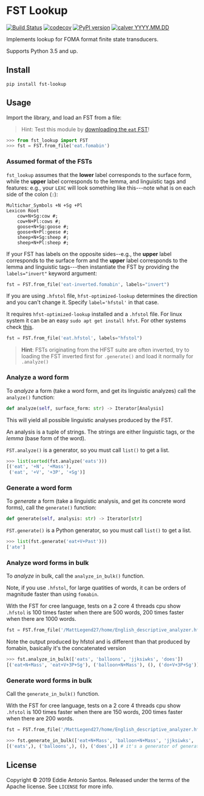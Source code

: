FST Lookup
==========

[![Build Status](https://travis-ci.org/eddieantonio/fst-lookup.svg?branch=master)](https://travis-ci.org/eddieantonio/fst-lookup)
[![codecov](https://codecov.io/gh/eddieantonio/fst-lookup/branch/master/graph/badge.svg)](https://codecov.io/gh/eddieantonio/fst-lookup)
[![PyPI version](https://img.shields.io/pypi/v/fst-lookup.svg)](https://pypi.org/project/fst-lookup/)
[![calver YYYY.MM.DD](https://img.shields.io/badge/calver-YYYY.MM.DD-22bfda.svg)](http://calver.org/)

Implements lookup for FOMA format finite state transducers.

Supports Python 3.5 and up.

Install
-------

    pip install fst-lookup

Usage
-----

Import the library, and load an FST from a file:

> Hint: Test this module by [downloading the `eat` FST](https://github.com/eddieantonio/fst-lookup/raw/master/tests/data/eat.fomabin)!

```python
>>> from fst_lookup import FST
>>> fst = FST.from_file('eat.fomabin')

```

### Assumed format of the FSTs

`fst_lookup` assumes that the **lower** label corresponds to the surface
form, while the **upper** label corresponds to the lemma, and linguistic
tags and features: e.g., your `LEXC` will look something like
this---note what is on each side of the colon (`:`):

```lexc
Multichar_Symbols +N +Sg +Pl
Lexicon Root
    cow+N+Sg:cow #;
    cow+N+Pl:cows #;
    goose+N+Sg:goose #;
    goose+N+Pl:geese #;
    sheep+N+Sg:sheep #;
    sheep+N+Pl:sheep #;
```

If your FST has labels on the opposite sides--e.g., the **upper** label
corresponds to the surface form and the **upper** label corresponds to
the lemma and linguistic tags---then instantiate the FST by providing
the `labels="invert"` keyword argument:

```python
fst = FST.from_file('eat-inverted.fomabin', labels="invert")
```

If you are using `.hfstol` file, `hfst-optimized-lookup` determines the direction and you can't change it. Specify `label='hfstol'` in that case.

It requires `hfst-optimized-lookup` installed and a `.hfstol` file. For linux system it can be an easy `sudo apt get install hfst`. For other systems check [this](https://github.com/hfst/hfst#installation).


```python
fst = FST.from_file('eat.hfstol', labels="hfstol")
```

> **Hint**: FSTs originating from the HFST suite are often inverted, 
> try to loading the FST inverted first for `.generate()` and load it normally for `.analyze()`


### Analyze a word form

To _analyze_ a form (take a word form, and get its linguistic analyzes)
call the `analyze()` function:

```python
def analyze(self, surface_form: str) -> Iterator[Analysis]
```

This will yield all possible linguistic analyses produced by the FST.

An analysis is a tuple of strings. The strings are either linguistic
tags, or the _lemma_ (base form of the word).

`FST.analyze()` is a generator, so you must call `list()` to get a list.

```python
>>> list(sorted(fst.analyze('eats')))
[('eat', '+N', '+Mass'),
 ('eat', '+V', '+3P', '+Sg')]
```

### Generate a word form

To _generate_ a form (take a linguistic analysis, and get its concrete
word forms), call the `generate()` function:

```python
def generate(self, analysis: str) -> Iterator[str]
```

`FST.generate()` is a Python generator, so you must call `list()` to get
a list.

```python
>>> list(fst.generate('eat+V+Past')))
['ate']
```

### Analyze word forms in bulk

To _analyze_ in bulk, call the `analyze_in_bulk()` function. 

Note, if you use `.hfstol`, for large quatities of words, it can be orders of magnitude faster than using `fomabin`.

With the FST for cree language, tests on a 2 core 4 threads cpu show `.hfstol` is 100 times faster when there are 500 words, 200 times faster when there are 1000 words.
```python
fst = FST.from_file('/MattLegend27/home/English_descriptive_analyzer.hfstol', labels='hfstol')
```

Note the output produced by hfstol and is different than that produced by fomabin, basically it's the concatenated version

```python
>>> fst.analyze_in_bulk(['eats', 'balloons', 'jjksiwks', 'does']) 
[('eat+N+Mass', 'eat+V+3P+Sg'), ('balloon+N+Mass'), (), ('do+V+3P+Sg')] # it's a generator of generator, expanded for simplicity here
```

### Generate word forms in bulk

Call the `generate_in_bulk()` function.

With the FST for cree language, tests on a 2 core 4 threads cpu show `.hfstol` is 100 times faster when there are 150 words, 200 times faster when there are 200 words.

```python
fst = FST.from_file('/MattLegend27/home/English_descriptive_analyzer.hfstol', labels='hfstol')
```

```python
>>> fst.generate_in_bulk(['eat+N+Mass', 'balloon+N+Mass', 'jjksiwks', 'do+V+3P+Sg'])
[('eats',), ('balloons',), (), ('does',)] # it's a generator of generator, expanded for simplicity here
```


License
-------

Copyright © 2019 Eddie Antonio Santos. Released under the terms of the
Apache license. See `LICENSE` for more info.
